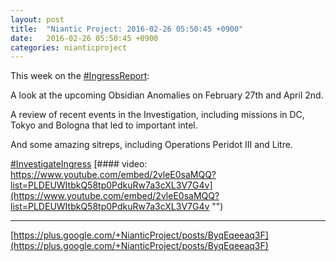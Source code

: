 ```yaml
---
layout: post
title:  "Niantic Project: 2016-02-26 05:50:45 +0900"
date:   2016-02-26 05:50:45 +0900
categories: nianticproject
---
```

This week on the [#IngressReport](https://plus.google.com/s/%23IngressReport ""):

A look at the upcoming Obsidian Anomalies on February 27th and April 2nd.

A review of recent events in the Investigation, including missions in DC, Tokyo and Bologna that led to important intel.

And some amazing sitreps, including Operations Peridot III and Litre.

[#InvestigateIngress](https://plus.google.com/s/%23InvestigateIngress "")
[#### video: https://www.youtube.com/embed/2vleE0saMQQ?list=PLDEUWItbkQ58tp0PdkuRw7a3cXL3V7G4v](https://www.youtube.com/embed/2vleE0saMQQ?list=PLDEUWItbkQ58tp0PdkuRw7a3cXL3V7G4v "")
- - -
[https://plus.google.com/+NianticProject/posts/ByqEqeeaq3F](https://plus.google.com/+NianticProject/posts/ByqEqeeaq3F)
